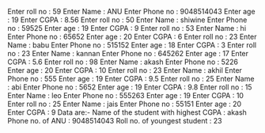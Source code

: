 Enter roll no :
59
Enter Name : 
ANU
Enter Phone no : 
9048514043
Enter age : 
19
Enter CGPA : 
8.56
Enter roll no : 
50
Enter Name : 
shiwine
Enter Phone no : 
59525
Enter age : 
19
Enter CGPA : 
9
Enter roll no : 
53
Enter Name : 
hi
Enter Phone no : 
65652
Enter age : 
20
Enter CGPA : 
6
Enter roll no : 
23
Enter Name : 
babu
Enter Phone no : 
515152
Enter age : 
18 
Enter CGPA : 
3
Enter roll no : 
23
Enter Name : 
kannan
Enter Phone no : 
645262
Enter age : 
17
Enter CGPA : 
5.6
Enter roll no : 
98
Enter Name : 
akash 
Enter Phone no : 
5226
Enter age : 
20
Enter CGPA : 
10
Enter roll no : 
23
Enter Name : 
akhil
Enter Phone no : 
555
Enter age : 
19
Enter CGPA : 
9.5
Enter roll no : 
25
Enter Name : 
abi
Enter Phone no : 
5652
Enter age : 
19
Enter CGPA : 
9.8
Enter roll no : 
15
Enter Name : 
leo
Enter Phone no : 
555263
Enter age : 
19
Enter CGPA : 
10
Enter roll no : 
25
Enter Name : 
jais
Enter Phone no : 
55151
Enter age :
20
Enter CGPA :
9
Data are:-
Name of the student with highest CGPA : akash
Phone no. of ANU : 9048514043
Roll no. of youngest student : 23
